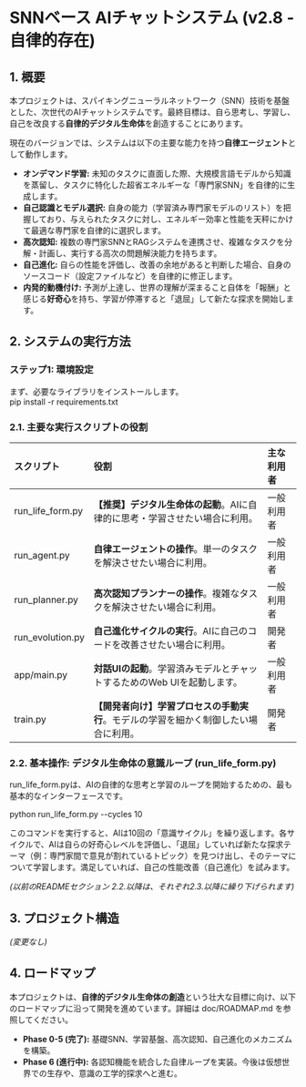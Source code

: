 # **SNNベース AIチャットシステム (v2.8 \- 自律的存在)**

## **1\. 概要**

本プロジェクトは、スパイキングニューラルネットワーク（SNN）技術を基盤とした、次世代のAIチャットシステムです。最終目標は、自ら思考し、学習し、自己を改良する**自律的デジタル生命体**を創造することにあります。

現在のバージョンでは、システムは以下の主要な能力を持つ**自律エージェント**として動作します。

* **オンデマンド学習:** 未知のタスクに直面した際、大規模言語モデルから知識を蒸留し、タスクに特化した超省エネルギーな「専門家SNN」を自律的に生成します。  
* **自己認識とモデル選択:** 自身の能力（学習済み専門家モデルのリスト）を把握しており、与えられたタスクに対し、エネルギー効率と性能を天秤にかけて最適な専門家を自律的に選択します。  
* **高次認知:** 複数の専門家SNNとRAGシステムを連携させ、複雑なタスクを分解・計画し、実行する高次の問題解決能力を持ちます。  
* **自己進化:** 自らの性能を評価し、改善の余地があると判断した場合、自身のソースコード（設定ファイルなど）を自律的に修正します。  
* **内発的動機付け:** 予測が上達し、世界の理解が深まること自体を「報酬」と感じる**好奇心**を持ち、学習が停滞すると「退屈」して新たな探求を開始します。

## **2\. システムの実行方法**

### **ステップ1: 環境設定**

まず、必要なライブラリをインストールします。  
pip install \-r requirements.txt

### **2.1. 主要な実行スクリプトの役割**

| スクリプト | 役割 | 主な利用者 |
| :---- | :---- | :---- |
| run\_life\_form.py | **【推奨】デジタル生命体の起動**。AIに自律的に思考・学習させたい場合に利用。 | 一般利用者 |
| run\_agent.py | **自律エージェントの操作**。単一のタスクを解決させたい場合に利用。 | 一般利用者 |
| run\_planner.py | **高次認知プランナーの操作**。複雑なタスクを解決させたい場合に利用。 | 一般利用者 |
| run\_evolution.py | **自己進化サイクルの実行**。AIに自己のコードを改善させたい場合に利用。 | 開発者 |
| app/main.py | **対話UIの起動**。学習済みモデルとチャットするためのWeb UIを起動します。 | 一般利用者 |
| train.py | **【開発者向け】学習プロセスの手動実行**。モデルの学習を細かく制御したい場合に利用。 | 開発者 |

### **2.2. 基本操作: デジタル生命体の意識ループ (run\_life\_form.py)**

run\_life\_form.pyは、AIの自律的な思考と学習のループを開始するための、最も基本的なインターフェースです。

python run\_life\_form.py \--cycles 10

このコマンドを実行すると、AIは10回の「意識サイクル」を繰り返します。各サイクルで、AIは自らの好奇心レベルを評価し、「退屈」していれば新たな探求テーマ（例：専門家間で意見が割れているトピック）を見つけ出し、そのテーマについて学習します。満足していれば、自己の性能改善（自己進化）を試みます。

*(以前のREADMEセクション 2.2.以降は、それぞれ2.3.以降に繰り下げられます)*

## **3\. プロジェクト構造**

*(変更なし)*

## **4\. ロードマップ**

本プロジェクトは、**自律的デジタル生命体の創造**という壮大な目標に向け、以下のロードマップに沿って開発を進めています。詳細は doc/ROADMAP.md を参照してください。

* **Phase 0-5 (完了):** 基礎SNN、学習基盤、高次認知、自己進化のメカニズムを構築。  
* **Phase 6 (進行中):** 各認知機能を統合した自律ループを実装。今後は仮想世界での生存や、意識の工学的探求へと進む。
